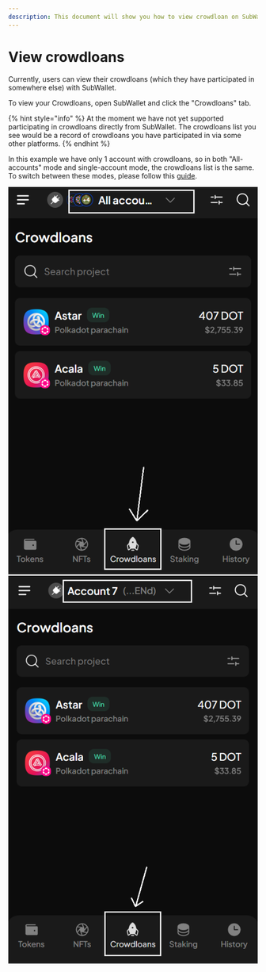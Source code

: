 ```yaml
---
description: This document will show you how to view crowdloan on SubWallet.
---
```


# View crowdloans

Currently, users can view their crowdloans (which they have participated in somewhere else) with SubWallet.

To view your Crowdloans, open SubWallet and click the "Crowdloans" tab.&#x20;

{% hint style="info" %}
At the moment we have not yet supported participating in crowdloans directly from SubWallet. The crowdloans list you see would be a record of crowdloans you have participated in via some other platforms.&#x20;
{% endhint %}

In this example we have only 1 account with crowdloans, so in both "All-accounts" mode and single-account mode, the crowdloans list is the same. To switch between these modes, please follow this [guide](account-management/switch-between-accounts-and-change-account-name.md).

![](<../.gitbook/assets/image (186) (1) (1).png>) ![](<../.gitbook/assets/image (176) (1) (1) (1).png>)

